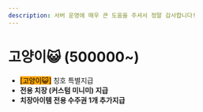 ```yaml
---
description: 서버 운영에 매우 큰 도움을 주셔서 정말 감사합니다!
---
```


# 고양이😺 (500000\~)

* <mark style="background-color:orange;">\[고양이😺]</mark> <mark style="color:orange;"></mark> 칭호 특별지급
* **전용 치장 (커스텀 미니미)  지급**
* **치장아이템 전용 수주권 1개 추가지급**&#x20;
